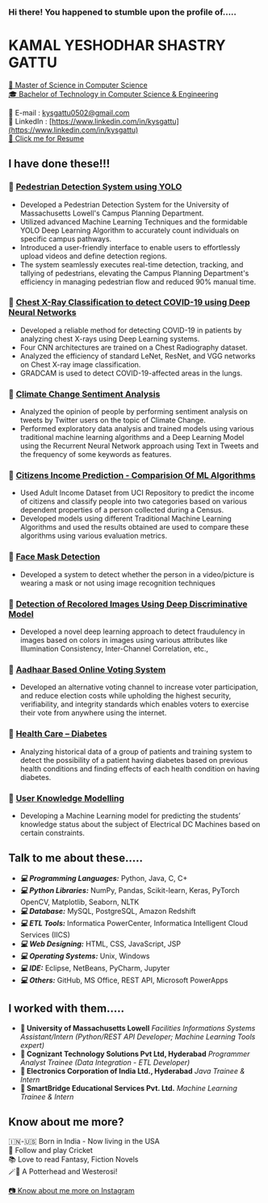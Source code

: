 ### Hi there! You happened to stumble upon the profile of.....

<!--
**kysgattu/kysgattu** is a ✨ _special_ ✨ repository because its `README.md` (this file) appears on your GitHub profile.

Here are some ideas to get you started:

- 🔭 I’m currently working on ...
- 🌱 I’m currently learning ...
- 👯 I’m looking to collaborate on ...
- 🤔 I’m looking for help with ...
- 💬 Ask me about ...
- 📫 How to reach me: ...
- 😄 Pronouns: ...
- ⚡ Fun fact: ...
-->

# KAMAL YESHODHAR SHASTRY GATTU
[📖 Master of Science in Computer Science](https://www.uml.edu/Sciences/computer-science/)
<br>
[🎓 Bachelor of Technology in Computer Science & Engineering](https://tkrec.ac.in/department-cse/)

📧 E-mail : [kysgattu0502@gmail.com](mailto:kysgattu0502@gmail.com)
<br>
🔎 LinkedIn  : [https://www.linkedin.com/in/kysgattu](https://www.linkedin.com/in/kysgattu)
<br>
[🔗 Click me for Resume](Files/Resume.pdf) 


## I have done these!!!

### 📌 [Pedestrian Detection System using YOLO](https://github.com/kysgattu/Pedestrian-Detection-System)
- Developed a Pedestrian Detection System for the University of Massachusetts Lowell's Campus Planning Department.
- Utilized advanced Machine Learning Techniques and the formidable YOLO Deep Learning Algorithm to accurately count individuals on specific campus pathways.
- Introduced a user-friendly interface to enable users to effortlessly upload videos and define detection regions.
- The system seamlessly executes real-time detection, tracking, and tallying of pedestrians, elevating the Campus Planning Department's efficiency in managing pedestrian flow and reduced 90% manual time.

### 📌 [Chest X-Ray Classification to detect COVID-19 using Deep Neural Networks](https://github.com/kysgattu/Chest-X-Ray-Classification-to-detect-COVID-19-using-Deep-Neural-Networks)
- Developed a reliable method for detecting COVID-19 in patients by analyzing chest X-rays using Deep Learning systems.
- Four CNN architectures are trained on a Chest Radiography dataset.
- Analyzed the efficiency of standard LeNet, ResNet, and VGG networks on Chest X-ray image classification.
- GRADCAM is used to detect COVID-19-affected areas in the lungs.

### 📌 [Climate Change Sentiment Analysis](https://github.com/kysgattu/Climate-Change-Twitter-Sentiment-Analysis) 
- Analyzed the opinion of people by performing sentiment analysis on tweets by Twitter users on the topic of Climate Change. 
- Performed exploratory data analysis and trained models using various traditional machine learning algorithms and a Deep Learning Model using the Recurrent Neural Network approach using Text in Tweets and the frequency of some keywords as features.

### 📌 [Citizens Income Prediction - Comparision Of ML Algorithms](https://github.com/kysgattu/Citizens-Income-Prediction_Comparision-Of-ML-Algorithms)
- Used Adult Income Dataset from UCI Repository to predict the income of citizens and classify people into two categories based on various dependent properties of a person collected during a Census.
- Developed models using different Traditional Machine Learning Algorithms and used the results obtained are used to compare these algorithms using various evaluation metrics.

### 📌 [Face Mask Detection](https://github.com/kysgattu/Face-Mask-Detection) 
- Developed a system to   detect whether the person in a video/picture is wearing a mask or not using image   recognition techniques

### 📌 [Detection of Recolored Images Using Deep   Discriminative Model](https://github.com/kysgattu/Recolored-Image-Detection)
- Developed a novel deep learning approach to detect fraudulency in images based on colors in images using various attributes like Illumination Consistency, Inter-Channel Correlation, etc.,

### 📌 [Aadhaar Based Online Voting System](https://github.com/kysgattu/Online-Voting-System)
- Developed an alternative voting channel to increase voter participation, and reduce election costs while upholding the highest security, verifiability, and integrity standards which enables voters to exercise their vote from anywhere using the internet.                                                                             

### 📌 [Health Care – Diabetes](https://github.com/kysgattu/Health-Care-Diabetes) 
- Analyzing historical data of a group of patients and training system to detect the possibility of a patient having diabetes based on previous health conditions and finding effects of each health condition on having diabetes.

### 📌 [User Knowledge Modelling ](https://github.com/kysgattu/User-Knowledge-Modelling)
- Developing a Machine Learning model for predicting the students’ knowledge status about the subject of Electrical DC Machines based on certain constraints.

## Talk to me about these.....

- **_💻 Programming Languages:_**  Python, Java, C, C+
- **_💻 Python Libraries:_**   NumPy, Pandas, Scikit-learn, Keras, PyTorch OpenCV, Matplotlib, Seaborn, NLTK 
- **_💻 Database:_**  MySQL, PostgreSQL, Amazon Redshift
- **_💻 ETL Tools:_** Informatica PowerCenter, Informatica Intelligent Cloud Services (IICS)
- **_💻 Web Designing:_** HTML, CSS, JavaScript, JSP
- **_💻 Operating Systems:_** Unix, Windows
- **_💻 IDE:_** Eclipse, NetBeans, PyCharm, Jupyter
- **_💻 Others:_** GitHub, MS Office, REST API, Microsoft PowerApps



## I worked with them.....

- **💼 University of Massachusetts Lowell** _Facilities Informations Systems Assistant/Intern (Python/REST API Developer; Machine Learning Tools expert)_
- **💼 Cognizant Technology Solutions Pvt Ltd, Hyderabad** _Programmer Analyst Trainee (Data Integration - ETL Developer)_
- **💼 Electronics Corporation of India Ltd., Hyderabad** _Java Trainee &amp; Intern_ 
- **💼 SmartBridge Educational Services Pvt. Ltd.** _Machine Learning Trainee &amp; Intern_

## Know about me more?

🇮🇳-🇺🇸 Born in India - Now living in the USA
<br>
🏏 Follow and play Cricket
<br>
📚 Love to read Fantasy, Fiction Novels
<br>
🪄🐺 A Potterhead and Westerosi!
<br>

 [📷 Know about me more on Instagram](https://www.instagram.com/kamal.ys.gattu/)

